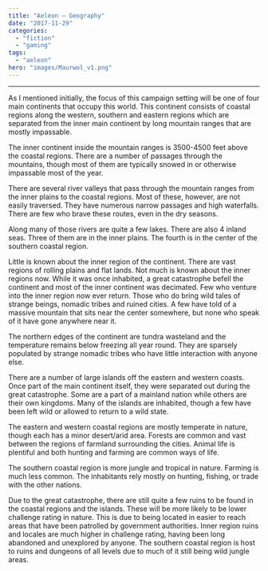 ```yaml
---
title: "Aeleon – Geography"
date: "2017-11-29"
categories: 
  - "fiction"
  - "gaming"
tags: 
  - "aeleon"
hero: "images/Maurwol_v1.png"
---
```


* * *

As I mentioned initially, the focus of this campaign setting will be one of four main continents that occupy this world. This continent consists of coastal regions along the western, southern and eastern regions which are separated from the inner main continent by long mountain ranges that are mostly impassable.

The inner continent inside the mountain ranges is 3500-4500 feet above the coastal regions. There are a number of passages through the mountains, though most of them are typically snowed in or otherwise impassable most of the year.

There are several river valleys that pass through the mountain ranges from the inner plains to the coastal regions. Most of these, however, are not easily traversed. They have numerous narrow passages and high waterfalls. There are few who brave these routes, even in the dry seasons.

Along many of those rivers are quite a few lakes. There are also 4 inland seas. Three of them are in the inner plains. The fourth is in the center of the southern coastal region.

Little is known about the inner region of the continent. There are vast regions of rolling plains and flat lands. Not much is known about the inner regions now. While it was once inhabited, a great catastrophe befell the continent and most of the inner continent was decimated. Few who venture into the inner region now ever return. Those who do bring wild tales of strange beings, nomadic tribes and ruined cities. A few have told of a massive mountain that sits near the center somewhere, but none who speak of it have gone anywhere near it.

The northern edges of the continent are tundra wasteland and the temperature remains below freezing all year round. They are sparsely populated by strange nomadic tribes who have little interaction with anyone else.

There are a number of large islands off the eastern and western coasts. Once part of the main continent itself, they were separated out during the great catastrophe. Some are a part of a mainland nation while others are their own kingdoms. Many of the islands are inhabited, though a few have been left wild or allowed to return to a wild state.

The eastern and western coastal regions are mostly temperate in nature, though each has a minor desert/arid area. Forests are common and vast between the regions of farmland surrounding the cities. Animal life is plentiful and both hunting and farming are common ways of life.

The southern coastal region is more jungle and tropical in nature. Farming is much less common. The inhabitants rely mostly on hunting, fishing, or trade with the other nations.

Due to the great catastrophe, there are still quite a few ruins to be found in the coastal regions and the islands. These will be more likely to be lower challenge rating in nature. This is due to being located in easier to reach areas that have been patrolled by government authorities. Inner region ruins and locales are much higher in challenge rating, having been long abandoned and unexplored by anyone. The southern coastal region is host to ruins and dungeons of all levels due to much of it still being wild jungle areas.

